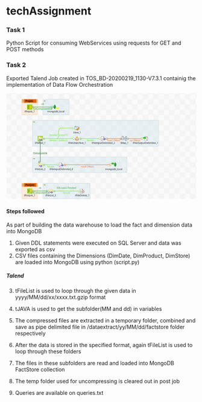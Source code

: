 # techAssignment

### Task 1
Python Script for consuming WebServices using requests for GET and POST methods

### Task 2
Exported Talend Job created in TOS_BD-20200219_1130-V7.3.1 containig the implementation of Data Flow Orchestration 


![alt text](https://github.com/lakshmi4296/techAssignment/blob/main/DataFlowOrchestration/DataFlow.png)

#### Steps followed

As part of building the data warehouse to load the fact and dimension data into MongoDB

1. Given DDL statements were executed on SQL Server and data was exported as csv
2. CSV files containing the Dimensions (DimDate, DimProduct, DimStore) are loaded into MongoDB using python (script.py) 

##### Talend

3. tFileList is used to loop through the given data in yyyy/MM/dd/xx/xxxx.txt.gzip format
4. tJAVA is used to get the subfolder(MM and dd) in variables
5. The compressed files are extracted in a temporary folder, combined and save as pipe delimited file in /dataextract/yy/MM/dd/factstore folder respectively
6. After the data is stored in the specified format, again tFileList is used to loop through these folders 
7. The files in these subfolders are read and loaded into MongoDB FactStore collection
8. The temp folder used for uncompressing is cleared out in post job


9. Queries are available on queries.txt
